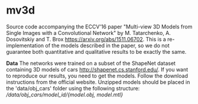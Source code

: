 # mv3d
Source code accompanying the ECCV'16 paper "Multi-view 3D Models from Single Images with a Convolutional Network" by M. Tatarchenko, A. Dosovitskiy and T. Brox https://arxiv.org/abs/1511.06702. This is a re-implementation of the models described in the paper, so we do not guarantee both quantitative and qualitative results to be exactly the same.

**Data**
The networks were trained on a subset of the ShapeNet dataset containing 3D models of cars http://shapenet.cs.stanford.edu/. If you want to reproduce our results, you need to get the models. Follow the download instructions from the official website. Unzipped models should be placed in the 'data/obj_cars' folder using the following structure:
*/data/obj_cars/model_id/{model.obj, model.mtl}*
